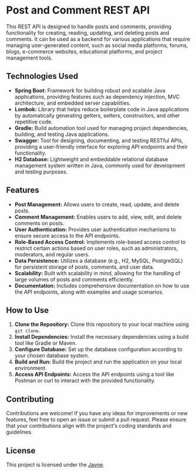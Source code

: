 # Post and Comment REST API

This REST API is designed to handle posts and comments, providing functionality for creating, reading, updating, and deleting posts and comments. It can be used as a backend for various applications that require managing user-generated content, such as social media platforms, forums, blogs, e-commerce websites, educational platforms, and project management tools.

## Technologies Used

- **Spring Boot:** Framework for building robust and scalable Java applications, providing features such as dependency injection, MVC architecture, and embedded server capabilities.
- **Lombok:** Library that helps reduce boilerplate code in Java applications by automatically generating getters, setters, constructors, and other repetitive code.
- **Gradle:** Build automation tool used for managing project dependencies, building, and testing Java applications.
- **Swagger:** Tool for designing, documenting, and testing RESTful APIs, providing a user-friendly interface for exploring API endpoints and their functionality.
- **H2 Database:** Lightweight and embeddable relational database management system written in Java, commonly used for development and testing purposes.

## Features

- **Post Management:** Allows users to create, read, update, and delete posts.
- **Comment Management:** Enables users to add, view, edit, and delete comments on posts.
- **User Authentication:** Provides user authentication mechanisms to ensure secure access to the API endpoints.
- **Role-Based Access Control:** Implements role-based access control to restrict certain actions based on user roles, such as administrators, moderators, and regular users.
- **Data Persistence:** Utilizes a database (e.g., H2, MySQL, PostgreSQL) for persistent storage of posts, comments, and user data.
- **Scalability:** Built with scalability in mind, allowing for the handling of large volumes of posts and comments efficiently.
- **Documentation:** Includes comprehensive documentation on how to use the API endpoints, along with examples and usage scenarios.

## How to Use

1. **Clone the Repository:** Clone this repository to your local machine using `git clone`.
2. **Install Dependencies:** Install the necessary dependencies using a build tool like Gradle or Maven.
3. **Configure Database:** Set up the database configuration according to your chosen database system.
4. **Build and Run:** Build the project and run the application on your local environment.
5. **Access API Endpoints:** Access the API endpoints using a tool like Postman or curl to interact with the provided functionality.

## Contributing

Contributions are welcome! If you have any ideas for improvements or new features, feel free to open an issue or submit a pull request. Please ensure that your contributions align with the project's coding standards and guidelines.

## License

This project is licensed under the [Javne](LICENSE).
